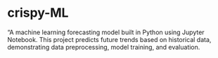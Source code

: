 # crispy-ML
“A machine learning forecasting model built in Python using Jupyter Notebook. This project predicts future trends based on historical data, demonstrating data preprocessing, model training, and evaluation.
